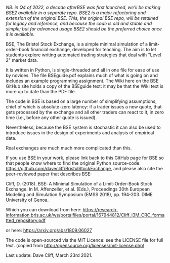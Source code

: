 <i>NB: in Q4 of 2022, a decade afterBSE was first launched, we'll be making BSE2 available in a separate repo. BSE2 is a major refactoring and extension of the original BSE. This, the original BSE repo, will be retained for legacy and reference, and because the code is old and stable and simple; but for advanced usage BSE2 should be the preferred choice once it is available.</i>

BSE, The Bristol Stock Exchange, is a simple minimal simulation of a limit-order-book financial exchange, developed for teaching. The aim is to let students explore writing automated trading strategies that deal with "Level 2" market data.

It is written in Python, is single-threaded and all in one file for ease of use by novices. The file BSEguide.pdf explains much of what is going on and includes an example programming assignment. The Wiki here on the BSE GitHub site holds a copy of the BSEguide text: it may be that the Wiki text is more up to date than the PDF file. 

The code in BSE is based on a large number of simplifying assumptions, chief of which is absolute-zero latency: if a trader issues a new quote, that gets processed by the exchange and all other traders can react to it, in zero time (i.e., before any other quote is issued). 

Nevertheless, because the BSE system is stochastic it can also be used to introduce issues in the design of experiments and analysis of empirical data.

Real exchanges are much much more complicated than this. 

If you use BSE in your work, please link back to this GitHub page for BSE so that people know where to find the original Python source-code: https://github.com/davecliff/BristolStockExchange, and please also cite the peer-reviewed paper that describes BSE:
 
Cliff, D. (2018). BSE: A Minimal Simulation of a Limit-Order-Book Stock Exchange. In M. Affenzeller, et al. (Eds.), Proceedings 30th European Modeling and Simulation Symposium (EMSS 2018), pp. 194-203. DIME University of Genoa.
 
Which you can download from here:
https://research-information.bris.ac.uk/ws/portalfiles/portal/167944812/Cliff_i3M_CRC_formatted_repository.pdf

or here:
https://arxiv.org/abs/1809.06027


The code is open-sourced via the MIT Licence: see the LICENSE file for full text. 
(copied from http://opensource.org/licenses/mit-license.php)

Last update: Dave Cliff, March 23rd 2021.
